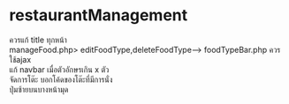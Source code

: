 # restaurantManagement

ควรแก้ title ทุกหน้า </br>
manageFood.php> editFoodType,deleteFoodType--> foodTypeBar.php ควรใช้ajax </br>
แก้ navbar เมื่อตัวอักษรเกิน x ตัว </br>
จัดการโต๊ะ บอกโค้ดของโต๊ะที่มีการนั่ง </br>
ปุ่มซ้ายบนบางหน้ามุด


